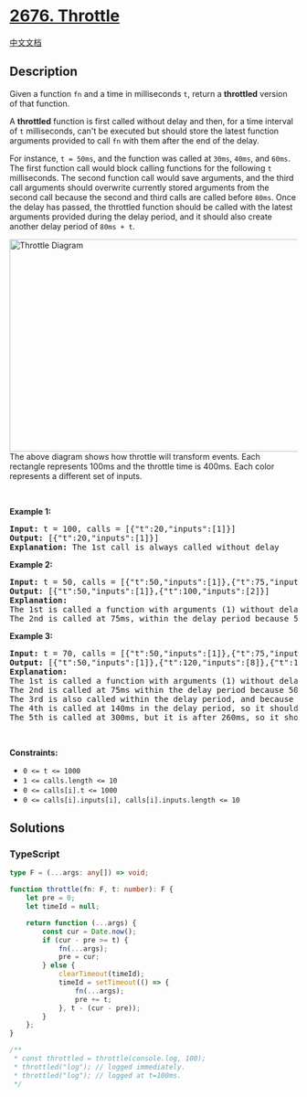 # [2676. Throttle](https://leetcode.com/problems/throttle)

[中文文档](/solution/2600-2699/2676.Throttle/README.md)

## Description

<p>Given a function <code>fn</code> and&nbsp;a time in milliseconds <code>t</code>, return&nbsp;a <strong>throttled</strong> version of that function.</p>

<p>A <strong>throttled</strong> function is first called without delay and then, for a time interval of <code>t</code> milliseconds, can&#39;t be executed but should store the latest function arguments provided to call <code>fn</code> with them after the end of the delay.</p>

<p>For instance, <code>t = 50ms</code>, and the function was called at <code>30ms</code>, <code>40ms</code>, and <code>60ms</code>. The first function call would block calling functions for the following <code>t</code> milliseconds. The second function call would save arguments, and the third call arguments should overwrite currently stored arguments from the second call because the second and third calls are called before <code>80ms</code>. Once the delay has passed, the throttled function should be called with the latest arguments provided during the delay period, and it should also create another delay period of <code>80ms + t</code>.</p>

<p><img alt="Throttle Diagram" src="https://fastly.jsdelivr.net/gh/doocs/leetcode@main/solution/2600-2699/2676.Throttle/images/screen-shot-2023-04-08-at-120313-pm.png" style="width: 1156px; height: 372px;" />The above diagram&nbsp;shows how throttle&nbsp;will transform&nbsp;events. Each rectangle represents 100ms and the throttle&nbsp;time is 400ms. Each color represents a different set of inputs.</p>

<p>&nbsp;</p>
<p><strong class="example">Example 1:</strong></p>

<pre>
<strong>Input:</strong> t = 100, calls = [{&quot;t&quot;:20,&quot;inputs&quot;:[1]}]
<strong>Output:</strong> [{&quot;t&quot;:20,&quot;inputs&quot;:[1]}]
<strong>Explanation:</strong> The 1st call is always called without delay
</pre>

<p><strong class="example">Example 2:</strong></p>

<pre>
<strong>Input:</strong> t = 50, calls = [{&quot;t&quot;:50,&quot;inputs&quot;:[1]},{&quot;t&quot;:75,&quot;inputs&quot;:[2]}]
<strong>Output:</strong> [{&quot;t&quot;:50,&quot;inputs&quot;:[1]},{&quot;t&quot;:100,&quot;inputs&quot;:[2]}]
<strong>Explanation:</strong> 
The 1st is called a function with arguments (1) without delay.
The 2nd is called at 75ms, within the delay period because 50ms + 50ms = 100ms, so the next call can be reached at 100ms. Therefore, we save arguments from the 2nd call to use them at the callback of the 1st call.
</pre>

<p><strong class="example">Example 3:</strong></p>

<pre>
<strong>Input:</strong> t = 70, calls = [{&quot;t&quot;:50,&quot;inputs&quot;:[1]},{&quot;t&quot;:75,&quot;inputs&quot;:[2]},{&quot;t&quot;:90,&quot;inputs&quot;:[8]},{&quot;t&quot;: 140, &quot;inputs&quot;:[5,7]},{&quot;t&quot;: 300, &quot;inputs&quot;: [9,4]}]
<strong>Output:</strong> [{&quot;t&quot;:50,&quot;inputs&quot;:[1]},{&quot;t&quot;:120,&quot;inputs&quot;:[8]},{&quot;t&quot;:190,&quot;inputs&quot;:[5,7]},{&quot;t&quot;:300,&quot;inputs&quot;:[9,4]}]
<strong>Explanation:</strong> 
The 1st is called a function with arguments (1) without delay.
The 2nd is called at 75ms within the delay period because 50ms + 70ms = 120ms, so it should only save arguments.&nbsp;
The 3rd is also called within the delay period, and because we need just the latest function arguments, we overwrite previous ones. After the delay period, we do a callback at 120ms with saved arguments. That callback makes another delay period of 120ms + 70ms = 190ms so that the next function can be called at 190ms.
The 4th is called at 140ms in the delay period, so it should be called as a callback at 190ms. That will create another delay period of 190ms + 70ms = 260ms.
The 5th is called at 300ms, but it is after 260ms, so it should be called immediately and should create another delay period of 300ms + 70ms = 370ms.</pre>

<p>&nbsp;</p>
<p><strong>Constraints:</strong></p>

<ul>
	<li><code>0 &lt;= t &lt;= 1000</code></li>
	<li><code>1 &lt;= calls.length &lt;= 10</code></li>
	<li><code>0 &lt;= calls[i].t &lt;= 1000</code></li>
	<li><code>0 &lt;= calls[i].inputs[i], calls[i].inputs.length &lt;= 10</code></li>
</ul>

## Solutions

<!-- tabs:start -->

### **TypeScript**

```ts
type F = (...args: any[]) => void;

function throttle(fn: F, t: number): F {
    let pre = 0;
    let timeId = null;

    return function (...args) {
        const cur = Date.now();
        if (cur - pre >= t) {
            fn(...args);
            pre = cur;
        } else {
            clearTimeout(timeId);
            timeId = setTimeout(() => {
                fn(...args);
                pre += t;
            }, t - (cur - pre));
        }
    };
}

/**
 * const throttled = throttle(console.log, 100);
 * throttled("log"); // logged immediately.
 * throttled("log"); // logged at t=100ms.
 */
```

<!-- tabs:end -->
